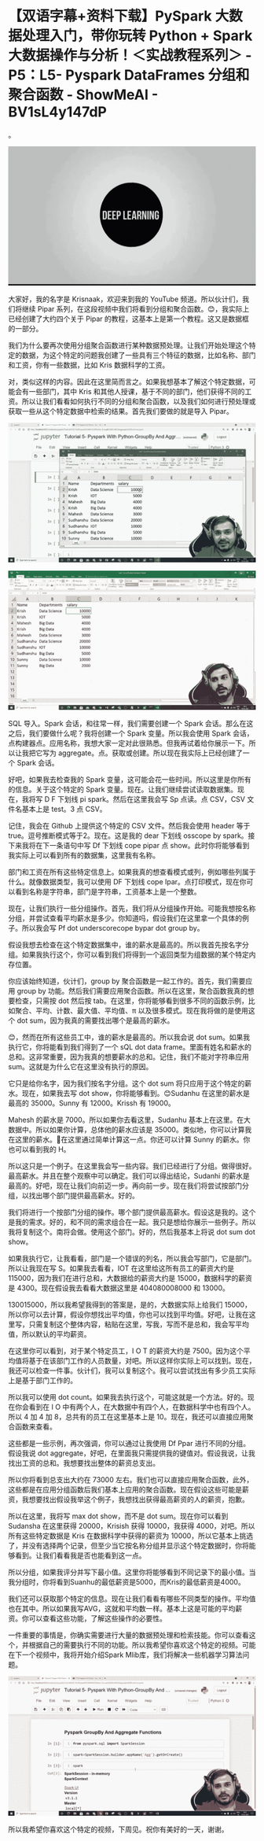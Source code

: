 # 【双语字幕+资料下载】PySpark 大数据处理入门，带你玩转 Python + Spark 大数据操作与分析！＜实战教程系列＞ - P5：L5- Pyspark DataFrames 分组和聚合函数 - ShowMeAI - BV1sL4y147dP

。

![](img/1babe07f0737b77a8ca240e4a3c70599_1.png)

大家好，我的名字是 Krisnaak，欢迎来到我的 YouTube 频道。所以伙计们，我们将继续 Pipar 系列，在这段视频中我们将看到分组和聚合函数。😊，我实际上已经创建了大约四个关于 Pipar 的教程，这基本上是第一个教程。这又是数据框的一部分。

我们为什么要再次使用分组聚合函数进行某种数据预处理。让我们开始处理这个特定的数据，为这个特定的问题我创建了一些具有三个特征的数据，比如名称、部门和工资，你有一些数据，比如 Kris 数据科学的工资。

对，类似这样的内容。因此在这里简而言之。如果我想基本了解这个特定数据，可能会有一些部门，其中 Kris 和其他人授课，基于不同的部门，他们获得不同的工资。所以让我们看看如何执行不同的分组和聚合函数，以及我们如何进行预处理或获取一些从这个特定数据中检索的结果。首先我们要做的就是导入 Pipar。

![](img/1babe07f0737b77a8ca240e4a3c70599_3.png)

![](img/1babe07f0737b77a8ca240e4a3c70599_4.png)

SQL 导入。Spark 会话，和往常一样，我们需要创建一个 Spark 会话。那么在这之后，我们要做什么呢？我将创建一个 Spark 变量。所以我会使用 Spark 会话，点构建器点。应用名称，我想大家一定对此很熟悉。但我再试着给你展示一下。所以让我把它写为 aggregate。点。获取或创建。所以现在我实际上已经创建了一个 Spark 会话。

好吧，如果我去检查我的 Spark 变量，这可能会花一些时间。所以这里是你所有的信息。关于这个特定的 Spark 变量。现在。让我们继续尝试读取数据集。现在，我将写 D F 下划线 pi spark。然后在这里我会写 Sp 点读。点 CSV，CSV 文件名基本上是 test。3 点 CSV。

记住，我会在 Github 上提供这个特定的 CSV 文件。然后我会使用 header 等于 true。逗号推断模式等于2。现在。这是我的 dear 下划线 osscope by spark。接下来我将在下一条语句中写 Df 下划线 cope pipar 点 show。此时你将能够看到我实际上可以看到所有的数据集，这里我有名称。

部门和工资在所有这些特定信息上。如果我真的想查看模式或列，例如哪些列属于什么。就像数据类型，我可以使用 DF 下划线 cope Ipar。点打印模式，现在你可以看到名称是字符串，部门是字符串，工资基本上是一个整数。

现在，让我们执行一些分组操作。首先，我们将从分组操作开始。可能我想按名称分组，并尝试查看平均薪水是多少。你知道吗，假设我们在这里拿一个具体的例子。所以我会写 Pf dot underscorecope bypar dot group by。

假设我想去检查在这个特定数据集中，谁的薪水是最高的。所以我首先按名字分组。如果我执行这个，你可以看到我们将得到一个返回类型为组数据的某个特定内存位置。

你应该始终知道，伙计们，group by 聚合函数是一起工作的。首先，我们需要应用 group by 功能。然后我们需要应用聚合函数。所以在这里，聚合函数我真的想要检查，只需按 dot 然后按 tab。在这里，你将能够看到很多不同的函数示例，比如聚合、平均、计数、最大值、平均值、π 以及很多模式。现在我将做的是使用这个 dot sum，因为我真的需要找出哪个是最高的薪水。

😊，然而在所有这些员工中，谁的薪水是最高的。所以我会说 dot sum。如果我执行它，你将能看到我们得到了一个 sQL dot data frame。里面有姓名和薪水的总和。这非常重要，因为我真的想要薪水的总和。记住，我们不能对字符串应用 sum。这就是为什么它在这里没有执行的原因。

它只是给你名字，因为我们按名字分组。这个 dot sum 将只应用于这个特定的薪水。现在，如果我去写 dot show，你将能够看到。😊Sudanhu 在这里的薪水是最高的 35000。Sunny 有 12000。Krissh 有 19000。

Mahesh 的薪水是 7000。所以如果你去看这里，Sudanhu 基本上在这里。在大数据中。所以如果你计算，总体他的薪水应该是 35000。类似地，你可以计算我在这里的薪水。🤧在这里通过简单计算这一点。你还可以计算 Sunny 的薪水。你也可以看到我的 H。

所以这只是一个例子。在这里我会写一些内容。我们已经进行了分组。做得很好。最高薪水。并且在整个观察中可以确定。我们可以得出结论，Sudanhi 的薪水是最高的。好吧，现在让我们向前迈一步。再向前一步。现在我们将尝试按部门分组，以找出哪个部门提供最高薪水。好的。

我们将进行一个按部门分组的操作。哪个部门提供最高薪水。假设这是我的。这个是我的需求。好的，和不同的需求组合在一起。我只是想给你展示一些例子。所以我将复制这个。南将会做。使用这个部门。好的，然后我基本上将说 dot sum dot show。

如果我执行它，让我看看，部门是一个错误的列名，所以我会写部门，它是部门。所以让我现在写 S。如果我去看看，IOT 在这里给这所有员工的薪资大约是 115000，因为我们在进行总和，大数据给的薪资大约是 15000，数据科学的薪资是 4300。现在假设我去看看大数据这里是 404080008000 和 13000。

130015000，所以我希望我得到的答案是，是的，大数据实际上给我们 15000，所以你可以去计算，假设你想找出平均值，你也可以找到平均值。好吧，让我在这里写，只需复制这个整体内容，粘贴在这里，写我，写而不是总和，我会写平均值，所以默认的平均薪资。

在这里你可以看到，对于某个特定员工，I O T 的薪资大约是 7500。因为这个平均值将基于在该部门工作的人员数量，对吧。所以这样你实际上可以找到。现在，我还可以检查一件事。伙计们，我可以复制这个。我可以尝试找出有多少员工实际上是基于部门工作的。

所以我可以使用 dot count。如果我去执行这个，可能这就是一个方法。好的。现在你会看到在 I O 中有两个人，在大数据中有四个人，在数据科学中也有四个人。所以 4 加 4 加 8，总共有的员工在这里基本上是 10。现在，我还可以直接应用聚合函数来查看。

这些都是一些示例，再次强调，你可以通过让我使用 Df Ppar 进行不同的分组。假设我说 dot aggregate，好吧，在里面我只需提供我的键值对。假设我说，让我找出工资的总和。我想要找出整体的薪资总支出。

所以你将看到总支出大约在 73000 左右。我们也可以直接应用聚合函数，此外，这些都是在应用分组函数后我们基本上应用的聚合函数。现在假设这些可能是薪资，我想要找出假设我举这个例子，我想找出获得最高薪资的人的薪资，抱歉。

所以在这里，我将写 max dot show，而不是 dot sum。现在你可以看到 Sudansha 在这里获得 20000，Krisish 获得 10000，我获得 4000，对吧。所以所有这些特定数据是 Kris 在数据科学中获得的薪资为 10000，所以它基本上挑选了，并没有选择两个记录，但至少当它按名称分组并显示这个特定数据时，你将能够看到。让我们看看我是否也能看到这一点。

所以分组，如果我评分并写下最小值。这里你将能够看到不同记录下的最小值。当我分组时，你将看到Suanhu的最低薪资是5000，而Kris的最低薪资是4000。

我们还可以获取那个特定的信息。现在让我们看看有哪些不同类型的操作。平均值也在其中。所以如果我写AVG，这就和平均数一样。基本上这是可能的平均薪资。你可以查看这些功能，了解这些操作的必要性。

一件重要的事情是，你确实需要进行大量的数据预处理和检索技能。你可以查看这个，并根据自己的需要执行不同的功能。所以我希望你喜欢这个特定的视频。可能在下一个视频中，我将开始介绍Spark Mlib库，我们将解决一些机器学习算法问题。

![](img/1babe07f0737b77a8ca240e4a3c70599_6.png)

所以我希望你喜欢这个特定的视频，下周见。祝你有美好的一天，谢谢。
